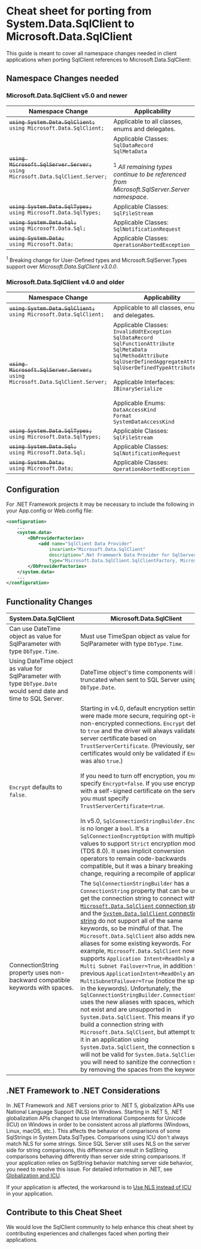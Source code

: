# Cheat sheet for porting from System.Data.SqlClient to Microsoft.Data.SqlClient

This guide is meant to cover all namespace changes needed in client applications when porting SqlClient references to Microsoft.Data.SqlClient:

## Namespace Changes needed

### Microsoft.Data.SqlClient v5.0 and newer

| Namespace Change | Applicability |
|--|--|
| <s>`using System.Data.SqlClient;`</s><br>`using Microsoft.Data.SqlClient;` | Applicable to all classes, enums and delegates. |
| <s>`using Microsoft.SqlServer.Server;`</s><br>`using Microsoft.Data.SqlClient.Server;` | Applicable Classes: <br>`SqlDataRecord`<br>`SqlMetaData` <br/><br/> <sup>1</sup> _All remaining types continue to be referenced from Microsoft.SqlServer.Server namespace._|
| <s>`using System.Data.SqlTypes;`</s> <br>`using Microsoft.Data.SqlTypes;` | Applicable Classes:<br>`SqlFileStream`|
| <s>`using System.Data.Sql;`</s> <br>`using Microsoft.Data.Sql;`</s> | Applicable Classes:<br>`SqlNotificationRequest`<br> |
| <s>`using System.Data;`</s> <br>`using Microsoft.Data;`</s> | Applicable Classes:<br>`OperationAbortedException`|

<sup>1</sup> Breaking change for User-Defined types and Microsoft.SqlServer.Types support over _Microsoft.Data.SqlClient v3.0.0_.

### Microsoft.Data.SqlClient v4.0 and older

| Namespace Change | Applicability |
|--|--|
| <s>`using System.Data.SqlClient;`</s><br>`using Microsoft.Data.SqlClient;` | Applicable to all classes, enums and delegates. |
| <s>`using Microsoft.SqlServer.Server;`</s><br>`using Microsoft.Data.SqlClient.Server;` | Applicable Classes: <br>`InvalidUdtException`<br>`SqlDataRecord`<br>`SqlFunctionAttribute`<br>`SqlMetaData`<br>`SqlMethodAttribute`<br>`SqlUserDefinedAggregateAttribute`<br>`SqlUserDefinedTypeAttribute`<br><br>Applicable Interfaces: <br>`IBinarySerialize`<br><br>Applicable Enums: <br>`DataAccessKind`<br>`Format`<br>`SystemDataAccessKind`|
| <s>`using System.Data.SqlTypes;`</s> <br>`using Microsoft.Data.SqlTypes;` | Applicable Classes:<br>`SqlFileStream`|
| <s>`using System.Data.Sql;`</s> <br>`using Microsoft.Data.Sql;`</s> | Applicable Classes:<br>`SqlNotificationRequest`<br> |
| <s>`using System.Data;`</s> <br>`using Microsoft.Data;`</s> | Applicable Classes:<br>`OperationAbortedException`|

## Configuration

For .NET Framework projects it may be necessary to include the following in your App.config or Web.config file:

``` xml
<configuration>
    ...
    <system.data>
        <DbProviderFactories>
            <add name="SqlClient Data Provider"
                invariant="Microsoft.Data.SqlClient"
                description=".Net Framework Data Provider for SqlServer"
                type="Microsoft.Data.SqlClient.SqlClientFactory, Microsoft.Data.SqlClient" />
        </DbProviderFactories>
    </system.data>
    ...
</configuration>
```

## Functionality Changes

| System.Data.SqlClient | Microsoft.Data.SqlClient |
|--|--|
| Can use DateTime object as value for SqlParameter with type `DbType.Time`. | Must use TimeSpan object as value for SqlParameter with type `DbType.Time`. |
| Using DateTime object as value for SqlParameter with type `DbType.Date` would send date and time to SQL Server. | DateTime object's time components will be truncated when sent to SQL Server using `DbType.Date`. |
| `Encrypt` defaults to `false`. | Starting in v4.0, default encryption settings were made more secure, requiring opt-in to non-encrypted connections. `Encrypt` defaults to `true` and the driver will always validate the server certificate based on `TrustServerCertificate`. (Previously, server certificates would only be validated if `Encrypt` was also `true`.)<br/><br/>If you need to turn off encryption, you must specify `Encrypt=false`. If you use encryption with a self-signed certificate on the server, you must specify `TrustServerCertificate=true`.<br/><br/>In v5.0, `SqlConnectionStringBuilder.Encrypt` is no longer a `bool`. It's a `SqlConnectionEncryptOption` with multiple values to support `Strict` encryption mode (TDS 8.0). It uses implicit conversion operators to remain code-backwards compatible, but it was a binary breaking change, requiring a recompile of applications. |
| ConnectionString property uses non-backward compatible keywords with spaces. | The `SqlConnectionStringBuilder` has a `ConnectionString` property that can be used to get the connection string to connect with. The [`Microsoft.Data.SqlClient` connection string](https://learn.microsoft.com/en-us/dotnet/api/microsoft.data.sqlclient.sqlconnection.connectionstring) and the [`System.Data.SqlClient` connection string](https://learn.microsoft.com/en-us/dotnet/api/system.data.sqlclient.sqlconnection.connectionstring) do not support all of the same keywords, so be mindful of that. The `Microsoft.Data.SqlClient` also adds new aliases for some existing keywords. For example, `Microsoft.Data.SqlClient` now supports `Application Intent=ReadOnly` and `Multi Subnet Failover=True`, in addition to the previous `ApplicationIntent=ReadOnly` and `MultiSubnetFailover=True` (notice the spaces in the keywords). Unfortunately, the `SqlConnectionStringBuilder.ConnectionString` uses the new aliases with spaces, which do not exist and are unsupported in `System.Data.SqlClient`. This means if you build a connection string with `Microsoft.Data.SqlClient`, but attempt to use it in an application using `System.Data.SqlClient`, the connection string will not be valid for `System.Data.SqlClient`; you will need to sanitize the connection string by removing the spaces from the keywords. |

## .NET Framework to .NET Considerations

In .NET Framework and .NET versions prior to .NET 5, globalization APIs use National Language Support (NLS) on Windows. Starting in .NET 5, .NET globalization APIs changed to use International Components for Unicode (ICU) on Windows in order to be consistent across all platforms (Windows, Linux, macOS, etc.). This affects the behavior of comparisons of some SqlStrings in System.Data.SqlTypes. Comparisons using ICU don't always match NLS for some strings. Since SQL Server still uses NLS on the server side for string comparisons, this difference can result in SqlString comparisons behaving differently than server side string comparisons. If your application relies on SqlString behavior matching server side behavior, you need to resolve this issue. For detailed information in .NET, see [Globalization and ICU](https://learn.microsoft.com/en-us/dotnet/core/extensions/globalization-icu).

If your application is affected, the workaround is to [Use NLS instead of ICU](https://learn.microsoft.com/en-us/dotnet/core/extensions/globalization-icu#use-nls-instead-of-icu) in your application.

## Contribute to this Cheat Sheet

We would love the SqlClient community to help enhance this cheat sheet by contributing experiences and challenges faced when porting their applications.
